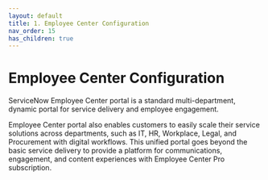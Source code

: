 ```yaml
---
layout: default
title: 1. Employee Center Configuration
nav_order: 15
has_children: true
---
```


# Employee Center Configuration

ServiceNow Employee Center portal is a standard multi-department, dynamic portal for service delivery and employee engagement.

Employee Center portal also enables customers to easily scale their service solutions across departments, such as IT, HR, Workplace, Legal, and Procurement with digital workflows. This unified portal goes beyond the basic service delivery to provide a platform for communications, engagement, and content experiences with Employee Center Pro subscription.